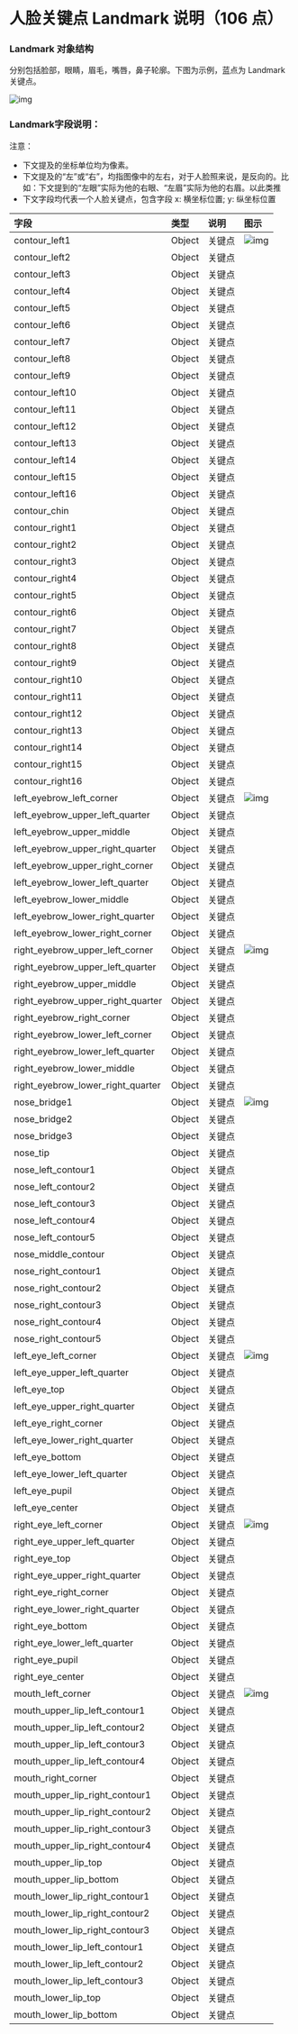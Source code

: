 # 人脸关键点 Landmark 说明（106 点）

### Landmark 对象结构

分别包括脸部，眼睛，眉毛，嘴唇，鼻子轮廓。下图为示例，蓝点为 Landmark 关键点。

![img](http://bj-mc-prod-asset.oss-cn-beijing.aliyuncs.com/wiki-pic/1all.jpg)

 

### Landmark字段说明：

注意：

- 下文提及的坐标单位均为像素。
- 下文提及的“左”或“右”，均指图像中的左右，对于人脸照来说，是反向的。比如：下文提到的“左眼”实际为他的右眼、“左眉”实际为他的右眉。以此类推
- 下文字段均代表一个人脸关键点，包含字段 x: 横坐标位置; y: 纵坐标位置  

| 字段                              | 类型   | 说明   | 图示                                                         |
| :-------------------------------- | :----- | :----- | :----------------------------------------------------------- |
| contour_left1                     | Object | 关键点 | ![img](http://bj-mc-prod-asset.oss-cn-beijing.aliyuncs.com/wiki-pic/3c.jpg) |
| contour_left2                     | Object | 关键点 |                                                              |
| contour_left3                     | Object | 关键点 |                                                              |
| contour_left4                     | Object | 关键点 |                                                              |
| contour_left5                     | Object | 关键点 |                                                              |
| contour_left6                     | Object | 关键点 |                                                              |
| contour_left7                     | Object | 关键点 |                                                              |
| contour_left8                     | Object | 关键点 |                                                              |
| contour_left9                     | Object | 关键点 |                                                              |
| contour_left10                    | Object | 关键点 |                                                              |
| contour_left11                    | Object | 关键点 |                                                              |
| contour_left12                    | Object | 关键点 |                                                              |
| contour_left13                    | Object | 关键点 |                                                              |
| contour_left14                    | Object | 关键点 |                                                              |
| contour_left15                    | Object | 关键点 |                                                              |
| contour_left16                    | Object | 关键点 |                                                              |
| contour_chin                      | Object | 关键点 |                                                              |
| contour_right1                    | Object | 关键点 |                                                              |
| contour_right2                    | Object | 关键点 |                                                              |
| contour_right3                    | Object | 关键点 |                                                              |
| contour_right4                    | Object | 关键点 |                                                              |
| contour_right5                    | Object | 关键点 |                                                              |
| contour_right6                    | Object | 关键点 |                                                              |
| contour_right7                    | Object | 关键点 |                                                              |
| contour_right8                    | Object | 关键点 |                                                              |
| contour_right9                    | Object | 关键点 |                                                              |
| contour_right10                   | Object | 关键点 |                                                              |
| contour_right11                   | Object | 关键点 |                                                              |
| contour_right12                   | Object | 关键点 |                                                              |
| contour_right13                   | Object | 关键点 |                                                              |
| contour_right14                   | Object | 关键点 |                                                              |
| contour_right15                   | Object | 关键点 |                                                              |
| contour_right16                   | Object | 关键点 |                                                              |
| left_eyebrow_left_corner          | Object | 关键点 | ![img](http://bj-mc-prod-asset.oss-cn-beijing.aliyuncs.com/wiki-pic/5leb.jpg) |
| left_eyebrow_upper_left_quarter   | Object | 关键点 |                                                              |
| left_eyebrow_upper_middle         | Object | 关键点 |                                                              |
| left_eyebrow_upper_right_quarter  | Object | 关键点 |                                                              |
| left_eyebrow_upper_right_corner   | Object | 关键点 |                                                              |
| left_eyebrow_lower_left_quarter   | Object | 关键点 |                                                              |
| left_eyebrow_lower_middle         | Object | 关键点 |                                                              |
| left_eyebrow_lower_right_quarter  | Object | 关键点 |                                                              |
| left_eyebrow_lower_right_corner   | Object | 关键点 |                                                              |
| right_eyebrow_upper_left_corner   | Object | 关键点 | ![img](http://bj-mc-prod-asset.oss-cn-beijing.aliyuncs.com/wiki-pic/7reb.jpg) |
| right_eyebrow_upper_left_quarter  | Object | 关键点 |                                                              |
| right_eyebrow_upper_middle        | Object | 关键点 |                                                              |
| right_eyebrow_upper_right_quarter | Object | 关键点 |                                                              |
| right_eyebrow_right_corner        | Object | 关键点 |                                                              |
| right_eyebrow_lower_left_corner   | Object | 关键点 |                                                              |
| right_eyebrow_lower_left_quarter  | Object | 关键点 |                                                              |
| right_eyebrow_lower_middle        | Object | 关键点 |                                                              |
| right_eyebrow_lower_right_quarter | Object | 关键点 |                                                              |
| nose_bridge1                      | Object | 关键点 | ![img](http://bj-mc-prod-asset.oss-cn-beijing.aliyuncs.com/wiki-pic/2n%20.jpg) |
| nose_bridge2                      | Object | 关键点 |                                                              |
| nose_bridge3                      | Object | 关键点 |                                                              |
| nose_tip                          | Object | 关键点 |                                                              |
| nose_left_contour1                | Object | 关键点 |                                                              |
| nose_left_contour2                | Object | 关键点 |                                                              |
| nose_left_contour3                | Object | 关键点 |                                                              |
| nose_left_contour4                | Object | 关键点 |                                                              |
| nose_left_contour5                | Object | 关键点 |                                                              |
| nose_middle_contour               | Object | 关键点 |                                                              |
| nose_right_contour1               | Object | 关键点 |                                                              |
| nose_right_contour2               | Object | 关键点 |                                                              |
| nose_right_contour3               | Object | 关键点 |                                                              |
| nose_right_contour4               | Object | 关键点 |                                                              |
| nose_right_contour5               | Object | 关键点 |                                                              |
| left_eye_left_corner              | Object | 关键点 | ![img](http://bj-mc-prod-asset.oss-cn-beijing.aliyuncs.com/wiki-pic/6le.jpg) |
| left_eye_upper_left_quarter       | Object | 关键点 |                                                              |
| left_eye_top                      | Object | 关键点 |                                                              |
| left_eye_upper_right_quarter      | Object | 关键点 |                                                              |
| left_eye_right_corner             | Object | 关键点 |                                                              |
| left_eye_lower_right_quarter      | Object | 关键点 |                                                              |
| left_eye_bottom                   | Object | 关键点 |                                                              |
| left_eye_lower_left_quarter       | Object | 关键点 |                                                              |
| left_eye_pupil                    | Object | 关键点 |                                                              |
| left_eye_center                   | Object | 关键点 |                                                              |
| right_eye_left_corner             | Object | 关键点 | ![img](http://bj-mc-prod-asset.oss-cn-beijing.aliyuncs.com/wiki-pic/8re.jpg) |
| right_eye_upper_left_quarter      | Object | 关键点 |                                                              |
| right_eye_top                     | Object | 关键点 |                                                              |
| right_eye_upper_right_quarter     | Object | 关键点 |                                                              |
| right_eye_right_corner            | Object | 关键点 |                                                              |
| right_eye_lower_right_quarter     | Object | 关键点 |                                                              |
| right_eye_bottom                  | Object | 关键点 |                                                              |
| right_eye_lower_left_quarter      | Object | 关键点 |                                                              |
| right_eye_pupil                   | Object | 关键点 |                                                              |
| right_eye_center                  | Object | 关键点 |                                                              |
| mouth_left_corner                 | Object | 关键点 | ![img](http://bj-mc-prod-asset.oss-cn-beijing.aliyuncs.com/wiki-pic/4m.jpg) |
| mouth_upper_lip_left_contour1     | Object | 关键点 |                                                              |
| mouth_upper_lip_left_contour2     | Object | 关键点 |                                                              |
| mouth_upper_lip_left_contour3     | Object | 关键点 |                                                              |
| mouth_upper_lip_left_contour4     | Object | 关键点 |                                                              |
| mouth_right_corner                | Object | 关键点 |                                                              |
| mouth_upper_lip_right_contour1    | Object | 关键点 |                                                              |
| mouth_upper_lip_right_contour2    | Object | 关键点 |                                                              |
| mouth_upper_lip_right_contour3    | Object | 关键点 |                                                              |
| mouth_upper_lip_right_contour4    | Object | 关键点 |                                                              |
| mouth_upper_lip_top               | Object | 关键点 |                                                              |
| mouth_upper_lip_bottom            | Object | 关键点 |                                                              |
| mouth_lower_lip_right_contour1    | Object | 关键点 |                                                              |
| mouth_lower_lip_right_contour2    | Object | 关键点 |                                                              |
| mouth_lower_lip_right_contour3    | Object | 关键点 |                                                              |
| mouth_lower_lip_left_contour1     | Object | 关键点 |                                                              |
| mouth_lower_lip_left_contour2     | Object | 关键点 |                                                              |
| mouth_lower_lip_left_contour3     | Object | 关键点 |                                                              |
| mouth_lower_lip_top               | Object | 关键点 |                                                              |
| mouth_lower_lip_bottom            | Object | 关键点 |                                                              |